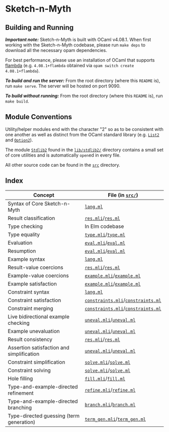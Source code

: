 # Sketch-n-Myth

## Building and Running

***Important note:***
Sketch-n-Myth is built with OCaml v4.08.1. When first working with the
Sketch-n-Myth codebase, please run `make deps` to download all the necessary
opam dependencies.

For best performance, please use an installation of OCaml that supports
[flambda](https://caml.inria.fr/pub/docs/manual-ocaml/flambda.html)
(e.g. `4.08.1+flambda` obtained via `opam switch create 4.08.1+flambda`).

***To build and run the server:***
From the root directory (where this `README` is), run `make serve`. The server
will be hosted on port 9090.

***To build without running:***
From the root directory (where this `README` is), run `make build`.

## Module Conventions

Utility/helper modules end with the character "2" so as to be consistent with
one another as well as distinct from the OCaml standard library (e.g.
[`List2`](src/list2.mli) and [`Option2`](src/option2.mli)).

The module [`Stdlib2`](lib/stdlib2/stdlib2.mli) found in the
[`lib/stdlib2/`](lib/stdlib2/) directory contains a small set of core utilities
and is automatically `open`ed in every file.

All other source code can be found in the [`src`](src/) directory.

## Index

| Concept                                     | File (in [`src/`](src/))
| ------------------------------------------- | ------------------------------
| Syntax of Core Sketch-n-Myth                | [`lang.ml`](src/lang.ml)
| Result classification                       | [`res.mli`](src/res.mli)/[`res.ml`](src/res.ml)
| Type checking                               | In Elm codebase
| Type equality                               | [`type.mli`](src/type.mli)/[`type.ml`](src/type.ml)
| Evaluation                                  | [`eval.mli`](src/eval.mli)/[`eval.ml`](src/eval.ml)
| Resumption                                  | [`eval.mli`](src/eval.mli)/[`eval.ml`](src/eval.ml)
| Example syntax                              | [`lang.ml`](src/lang.ml)
| Result-value coercions                      | [`res.mli`](src/res.mli)/[`res.ml`](src/res.ml)
| Example-value coercions                     | [`example.mli`](src/example.mli)/[`example.ml`](src/example.ml)
| Example satisfaction                        | [`example.mli`](src/example.mli)/[`example.ml`](src/example.ml)
| Constraint syntax                           | [`lang.ml`](src/lang.ml)
| Constraint satisfaction                     | [`constraints.mli`](src/constraints.mli)/[`constraints.ml`](src/constraints.ml)
| Constraint merging                          | [`constraints.mli`](src/constraints.mli)/[`constraints.ml`](src/constraints.ml)
| Live bidirectional example checking         | [`uneval.mli`](src/uneval.mli)/[`uneval.ml`](src/uneval.ml)
| Example unevaluation                        | [`uneval.mli`](src/uneval.mli)/[`uneval.ml`](src/uneval.ml)
| Result consistency                          | [`res.mli`](src/res.mli)/[`res.ml`](src/res.ml)
| Assertion satisfaction and simplification   | [`uneval.mli`](src/uneval.mli)/[`uneval.ml`](src/uneval.ml)
| Constraint simplification                   | [`solve.mli`](src/solve.mli)/[`solve.ml`](src/solve.ml)
| Constraint solving                          | [`solve.mli`](src/solve.mli)/[`solve.ml`](src/solve.ml)
| Hole filling                                | [`fill.mli`](src/fill.mli)/[`fill.ml`](src/fill.ml)
| Type-and-example-directed refinement        | [`refine.mli`](src/refine.mli)/[`refine.ml`](src/refine.ml)
| Type-and-example-directed branching         | [`branch.mli`](src/branch.mli)/[`branch.ml`](src/branch.ml)
| Type-directed guessing (term generation)    | [`term_gen.mli`](src/term_gen.mli)/[`term_gen.ml`](src/term_gen.ml)
